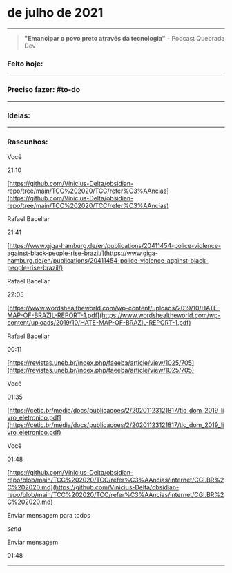 # de julho de 2021

----

> **"Emancipar o povo preto através da tecnologia"**
\- Podcast Quebrada Dev

### Feito hoje:

---

### Preciso fazer: #to-do


---

### Ideias:


---

### Rascunhos:
Você

21:10

[https://github.com/Vinicius-Delta/obsidian-repo/tree/main/TCC%202020/TCC/refer%C3%AAncias](https://github.com/Vinicius-Delta/obsidian-repo/tree/main/TCC%202020/TCC/refer%C3%AAncias)

Rafael Bacellar

21:41

[https://www.giga-hamburg.de/en/publications/20411454-police-violence-against-black-people-rise-brazil/](https://www.giga-hamburg.de/en/publications/20411454-police-violence-against-black-people-rise-brazil/)

Rafael Bacellar

22:05

[https://www.wordshealtheworld.com/wp-content/uploads/2019/10/HATE-MAP-OF-BRAZIL-REPORT-1.pdf](https://www.wordshealtheworld.com/wp-content/uploads/2019/10/HATE-MAP-OF-BRAZIL-REPORT-1.pdf)

Rafael Bacellar

00:11

[https://revistas.uneb.br/index.php/faeeba/article/view/1025/705](https://revistas.uneb.br/index.php/faeeba/article/view/1025/705)

Você

01:35

[https://cetic.br/media/docs/publicacoes/2/20201123121817/tic_dom_2019_livro_eletronico.pdf](https://cetic.br/media/docs/publicacoes/2/20201123121817/tic_dom_2019_livro_eletronico.pdf)

Você

01:48

[https://github.com/Vinicius-Delta/obsidian-repo/blob/main/TCC%202020/TCC/refer%C3%AAncias/internet/CGI.BR%2C%202020.md](https://github.com/Vinicius-Delta/obsidian-repo/blob/main/TCC%202020/TCC/refer%C3%AAncias/internet/CGI.BR%2C%202020.md)

Enviar mensagem para todos

_send_

Enviar mensagem

01:48

---

